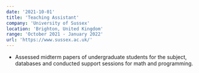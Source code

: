 ```yaml
---
date: '2021-10-01'
title: 'Teaching Assistant'
company: 'University of Sussex'
location: 'Brighton, United Kingdom'
range: 'October 2021 - January 2022'
url: 'https://www.sussex.ac.uk/'
---
```


- Assessed midterm papers of undergraduate students for the subject, databases and conducted support sessions for math and programming.
